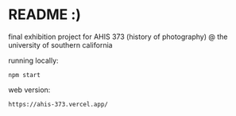 # README :)

final exhibition project for AHIS 373 (history of photography) @ the university of southern california

running locally:
```
npm start
```

web version:
```
https://ahis-373.vercel.app/
```